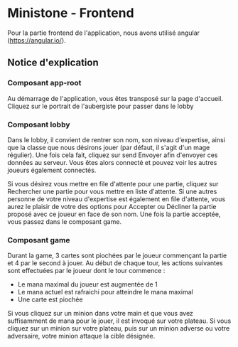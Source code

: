 # Ministone - Frontend

Pour la partie frontend de l'application, nous avons utilisé angular (https://angular.io/).

## Notice d'explication

### Composant app-root

Au démarrage de l'application, vous êtes transposé sur la page d'accueil. Cliquez sur le portrait de l'aubergiste pour passer dans le lobby

### Composant lobby

Dans le lobby, il convient de rentrer son nom, son niveau d'expertise, ainsi que la classe que nous désirons jouer (par défaut, il s'agit d'un mage régulier).
Une fois cela fait, cliquez sur send Envoyer afin d'envoyer ces données au serveur. Vous êtes alors connecté et pouvez voir les autres joueurs également connectés.

Si vous désirez vous mettre en file d'attente pour une partie, cliquez sur Rechercher une partie pour vous mettre en liste d'attente. Si une autres personne de votre niveau d'expertise est également en file d'attente, vous aurez le plaisir de votre des options pour Accepter ou Décliner la partie proposé avec ce joueur en face de son nom.
Une fois la partie acceptée, vous passez dans le composant game.

### Composant game

Durant la game, 3 cartes sont piochées par le joueur commençant la partie et 4 par le second à jouer.
Au début de chaque tour, les actions suivantes sont effectuées par le joueur dont le tour commence :
- Le mana maximal du joueur est augmentée de 1
- Le mana actuel est rafraichi pour atteindre le mana maximal
- Une carte est piochée

Si vous cliquez sur un minion dans votre main et que vous avez suffisamment de mana pour le jouer, il est invoqué sur votre plateau. Si vous cliquez sur un minion sur votre plateau, puis sur un minion adverse ou votre adversaire, votre minion attaque la cible désignée.
